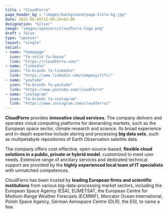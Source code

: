 ```yaml
---
title : "CloudFerro"
page_header_bg : "images/background/page-title-bg.jpg"
date: 2025-06-05T15:09:24+03:00
designation: "Silver"
image: "images/sponsors/cloudferro-logo.png"
draft : false
type: "sponsor"
layout: "single"
social:
- name: "homepage"
  icon: "fa-solid fa-house"
  link: "https://cloudferro.com/"
- name: "linkedin"
  icon: "fa-brands fa-linkedin"
  link: "https://www.linkedin.com/company/clfr/"
- name: "youtube"
  icon: "fa-brands fa-youtube"
  link: "https://www.youtube.com/cloudferro"
- name: "instagram"
  icon: "fa-brands fa-instagram"
  link: "https://www.instagram.com/cloudferro/"
---
```


**CloudFerro** provides **innovative cloud services**. The company delivers
and operates cloud computing platforms for demanding markets, such as the
European space sector, climate research and science. Its broad experience
and in-depth expertise include storing and processing **big data sets**, such
as multipetabyte repositories of Earth Observation satellite data.

The company offers cost-effective, open-source-based, **flexible cloud solutions
in a public, private or hybrid model**, customized to meet user needs. Extensive
range of ancillary services and dedicated technical support are provided by
the **highly experienced local team of IT specialists** with unmatched
competences.

CloudFerro has been trusted by **leading European firms and scientific
institutions** from various big-data-processing market sectors, including
the European Space Agency (ESA), EUMETSAT, the European Centre for
Medium-Range Weather Forecasts (ECMWF), Mercator Ocean International,
Polish Space Agency, German Aerospace Centre (DLR), the EGI, to name a few.
